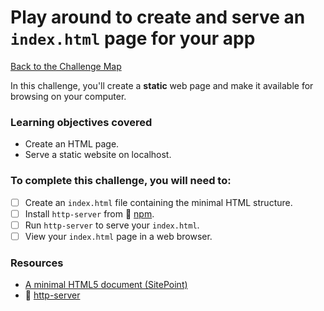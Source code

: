 # Play around to create and serve an `index.html` page for your app

[Back to the Challenge Map](00_challenge_track.md)

In this challenge, you'll create a **static** web page and make it available for browsing on your computer.

### Learning objectives covered

- Create an HTML page.
- Serve a static website on localhost.

### To complete this challenge, you will need to:

- [ ] Create an `index.html` file containing the minimal HTML structure.
- [ ] Install `http-server` from :pill: [npm](../pills/npm.md).
- [ ] Run `http-server` to serve your `index.html`.
- [ ] View your `index.html` page in a web browser.

### Resources

- [A minimal HTML5 document (SitePoint)](http://www.sitepoint.com/a-minimal-html-document-html5-edition/)
- :pill: [http-server](../pills/http_server.md)
